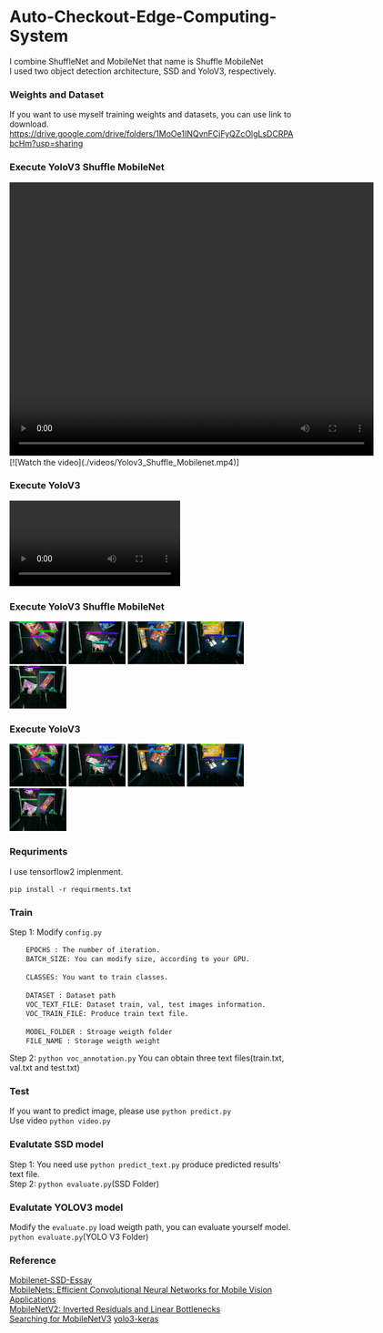 # Auto-Checkout-Edge-Computing-System

I combine ShuffleNet and MobileNet that name is Shuffle MobileNet  
I used two object detection architecture, SSD and YoloV3, respectively.  


### Weights and Dataset
If you want to use myself training weights and datasets, you can use link to download.  
https://drive.google.com/drive/folders/1MoOe1INQvnFCjFyQZcOlgLsDCRPAbcHm?usp=sharing 


### Execute YoloV3 Shuffle MobileNet
<video width="640" height="480" controls>
    <source src='./videos/Yolov3_Shuffle_Mobilenet.mp4' type="video/mp4">
</video>
[![Watch the video](./videos/Yolov3_Shuffle_Mobilenet.mp4)]


### Execute YoloV3
![video02](./videos/YoloV3.mp4)


### Execute YoloV3 Shuffle MobileNet
<div>
    <img src="./images/yolov3_shuffle_mobilenet_05028.jpg" width=100>
    <img src="./images/yolov3_shuffle_mobilenet_05733.jpg" width=100>
    <img src="./images/yolov3_shuffle_mobilenet_06203.jpg" width=100>
    <img src="./images/yolov3_shuffle_mobilenet_06412.jpg" width=100>
    <img src="./images/yolov3_shuffle_mobilenet_06930.jpg" width=100>
</div>



### Execute YoloV3
<div>
    <img src="./images/yolov3_05028.jpg" width=100>
    <img src="./images/yolov3_05733.jpg" width=100>
    <img src="./images/yolov3_06203.jpg" width=100>
    <img src="./images/yolov3_06412.jpg" width=100>
    <img src="./images/yolov3_06930.jpg" width=100>
</div>


### Requriments
I use tensorflow2 implenment.
```
pip install -r requirments.txt
```

### Train
Step 1: Modify `config.py`  
```
    EPOCHS : The number of iteration. 
    BATCH_SIZE: You can modify size, according to your GPU.

    CLASSES: You want to train classes.
    
    DATASET : Dataset path
    VOC_TEXT_FILE: Dataset train, val, test images information.
    VOC_TRAIN_FILE: Produce train text file.

    MODEL_FOLDER : Stroage weigth folder
    FILE_NAME : Storage weigth weight
```
Step 2: `python voc_annotation.py`
You can obtain three text files(train.txt, val.txt and test.txt)  

### Test
If you want to predict image, please use
```python predict.py```  
Use video
```python video.py```

### Evalutate SSD model
Step 1: You need use `python predict_text.py` produce predicted results' text file.  
Step 2: `python evaluate.py`(SSD Folder)

### Evalutate YOLOV3 model
Modify the `evaluate.py` load weigth path, you can evaluate yourself model.   
`python evaluate.py`(YOLO V3 Folder)  


### Reference
[Mobilenet-SSD-Essay](https://github.com/bubbliiiing/Mobilenet-SSD-Essay)  
[MobileNets: Efficient Convolutional Neural Networks for Mobile Vision Applications](https://arxiv.org/abs/1704.04861)  
[MobileNetV2: Inverted Residuals and Linear Bottlenecks](https://arxiv.org/abs/1801.04381)  
[Searching for MobileNetV3](https://arxiv.org/abs/1905.02244)
[yolo3-keras](https://github.com/bubbliiiing/yolo3-keras)  

